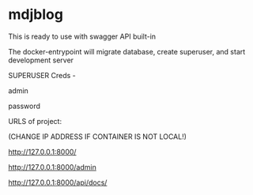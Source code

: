 # mdjblog

This is ready to use with swagger API built-in

The docker-entrypoint will migrate database, create superuser, and start development server

SUPERUSER Creds - 

admin

password

URLS of project:

(CHANGE IP ADDRESS IF CONTAINER IS NOT LOCAL!)

http://127.0.0.1:8000/

http://127.0.0.1:8000/admin

http://127.0.0.1:8000/api/docs/
